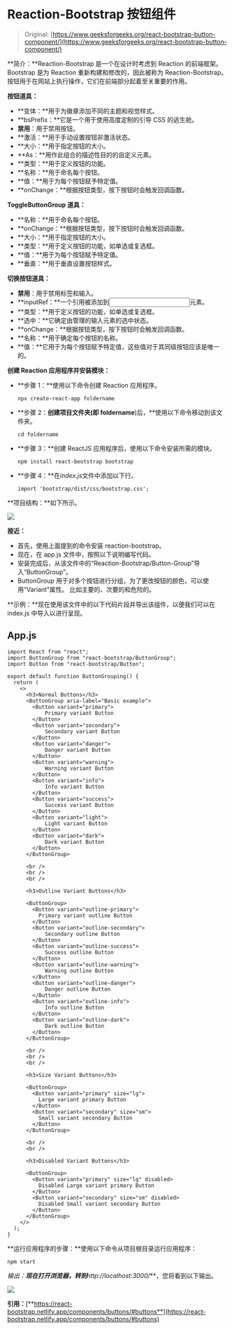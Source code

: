 # Reaction-Bootstrap 按钮组件

> Original: [https://www.geeksforgeeks.org/react-bootstrap-button-component/](https://www.geeksforgeeks.org/react-bootstrap-button-component/)

**简介：**Reaction-Bootstrap 是一个在设计时考虑到 Reaction 的前端框架。 Bootstrap 是为 Reaction 重新构建和修改的，因此被称为 Reaction-Bootstrap。 按钮用于在网站上执行操作，它们在前端部分起着至关重要的作用。

**按钮道具：**

*   **变体：**用于为徽章添加不同的主题和视觉样式。
*   **bsPrefix：**它是一个用于使用高度定制的引导 CSS 的逃生舱。
*   **禁用**：用于禁用按钮。
*   **激活：**用于手动设置按钮非激活状态。
*   **大小：**用于指定按钮的大小。
*   **As：**用作此组合的描述性目的的自定义元素。
*   **类型：**用于定义按钮的功能。
*   **名称：**用于命名每个按钮。
*   **值：**用于为每个按钮赋予特定值。
*   **onChange：**根据按钮类型，按下按钮时会触发回调函数。

**ToggleButtonGroup 道具：**

*   **名称：**用于命名每个按钮。
*   **onChange：**根据按钮类型，按下按钮时会触发回调函数。
*   **大小：**用于指定按钮的大小。
*   **类型：**用于定义按钮的功能，如单选或复选框。
*   **值：**用于为每个按钮赋予特定值。
*   **垂直：**用于垂直设置按钮样式。

**切换按钮道具：**

*   **禁用**：用于禁用标签和输入。
*   **inputRef：**一个引用被添加到<Input>元素。
*   **类型：**用于定义按钮的功能，如单选或复选框。
*   **选中：**它确定由<ToggleButtonGroup>管理的输入元素的选中状态。
*   **onChange：**根据按钮类型，按下按钮时会触发回调函数。
*   **名称：**用于确定每个按钮的名称。
*   **值：**它用于为每个按钮赋予特定值，这些值对于其同级按钮应该是唯一的。

**创建 Reaction 应用程序并安装模块：**

*   **步骤 1：**使用以下命令创建 Reaction 应用程序。

    ```
    npx create-react-app foldername
    ```

*   **步骤 2：**创建项目文件夹(即 foldername**)后，**使用以下命令移动到该文件夹。

    ```
    cd foldername
    ```

*   **步骤 3：**创建 ReactJS 应用程序后，使用以下命令安装所需的模块。

    ```
    npm install react-bootstrap bootstrap
    ```

*   **步骤 4：**在*index.js*文件中添加以下行。

    ```
    import 'bootstrap/dist/css/bootstrap.css';
    ```

**项目结构：**如下所示。

![](img/74a81d6a5f2feb272f07a94c24cad94e.png)

**接近：**

*   首先，使用上面提到的命令安装 reaction-bootstrap。
*   现在，在 app.js 文件中，按照以下说明编写代码。
*   安装完成后，从该文件中的“Reaction-Bootstrap/Button-Group”导入“ButtonGroup”。
*   ButtonGroup 用于对多个按钮进行分组，为了更改按钮的颜色，可以使用“Variant”属性。 比如主要的、次要的和危险的。

**示例：**现在使用该文件中的以下代码片段并导出该组件，以便我们可以在 index.js 中导入以进行呈现。

## App.js

```
import React from "react";
import ButtonGroup from "react-bootstrap/ButtonGroup";
import Button from "react-bootstrap/Button";

export default function ButtonGrouping() {
  return (
    <>
      <h3>Normal Buttons</h3>
      <ButtonGroup aria-label="Basic example">
        <Button variant="primary">
            Primary variant Button
        </Button>
        <Button variant="secondary">
            Secondary variant Button
        </Button>
        <Button variant="danger">
            Danger variant Button
        </Button>
        <Button variant="warning">
            Warning variant Button
        </Button>
        <Button variant="info">
            Info variant Button
        </Button>
        <Button variant="success">
            Success variant Button
        </Button>
        <Button variant="light">
            Light variant Button
        </Button>
        <Button variant="dark">
            Dark variant Button
        </Button>
      </ButtonGroup>

      <br />
      <br />
      <br />

      <h3>Outline Variant Buttons</h3>

      <ButtonGroup>
        <Button variant="outline-primary">
          Primary variant outline Button
        </Button>
        <Button variant="outline-secondary">
            Secondary outline Button
        </Button>
        <Button variant="outline-success">
            Success outline Button
        </Button>
        <Button variant="outline-warning">
            Warning outline Button
        </Button>
        <Button variant="outline-danger">
            Danger outline Button
        </Button>
        <Button variant="outline-info">
            Info outline Button
        </Button>
        <Button variant="outline-dark">
            Dark outline Button
        </Button>
      </ButtonGroup>

      <br />
      <br />
      <br />

      <h3>Size Variant Buttons</h3>

      <ButtonGroup>
        <Button variant="primary" size="lg">
          Large variant primary Button
        </Button>
        <Button variant="secondary" size="sm">
          Small variant secondary Button
        </Button>
      </ButtonGroup>

      <br />
      <br />

      <h3>Disabled Variant Buttons</h3>

      <ButtonGroup>
        <Button variant="primary" size="lg" disabled>
          Disabled Large variant primary Button
        </Button>
        <Button variant="secondary" size="sm" disabled>
          Disabled Small variant secondary Button
        </Button>
      </ButtonGroup>
    </>
  );
}
```

**运行应用程序的步骤：**使用以下命令从项目根目录运行应用程序：

```
npm start
```

**输出：**现在打开浏览器，转到***http://localhost:3000/***，您将看到以下输出。

![](img/8992d7f8b4c6cf9753693210d0e2ab77.png)

**引用：**[**https://react-bootstrap.netlify.app/components/buttons/#buttons**](https://react-bootstrap.netlify.app/components/buttons/#buttons)